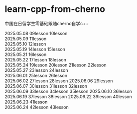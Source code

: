 # learn-cpp-from-cherno
中国在日留学生零基础跟随cherno自学c++  

2025.05.08  09lesson 10lesson  
2025.05.09  11lesson  
2025.05.10  12lesson  
2025.05.19  14lesson 15lesson  
2025.05.21  16lesson  
2025.05.22  17lesson 18lesson  
2025.05.24  19lesson 20lesson 21lesson 22lesson  
2025.05.27  23lesson 24lesson  
2025.06.01  25lesson 26lesson  
2025.06.02  27lesson 28lesson
2025.06.06  29lesson  
2025.06.07  30lesson 31lesson 32lesson  
2025.06.09  33lesson 34lesson 35lesson
2025.06.10  36lesson  
2025.06.19  37lesson 38lesson
2025.06.22  39lesson 40lesson  
2025.06.23  41lesson  
2025.06.24  42lesson 43lesson

